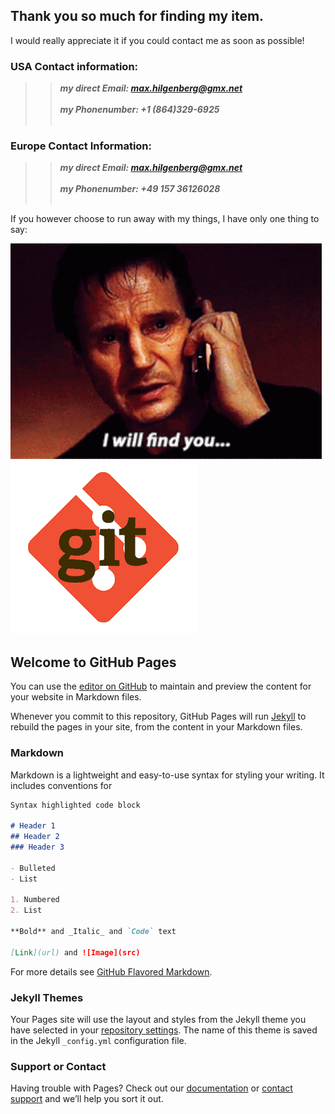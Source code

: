## Thank you so much for finding my item.
I would really appreciate it if you could contact me as soon as possible!

### USA Contact information:
>> ***my direct Email: <max.hilgenberg@gmx.net>***<br><br>
>> ***my Phonenumber: +1 (864)329-6925***<br><br>

### Europe Contact Information: 
 >> ***my direct Email: <max.hilgenberg@gmx.net>***<br><br>
 >> ***my Phonenumber: +49 157 36126028***<br><br>



If you however choose to run away with my things, I have only one thing to say:

![Gif1](./img/liam-neeson-i-will-find-you.gif)
![Test](./img/iu.png)




## Welcome to GitHub Pages

You can use the [editor on GitHub](https://github.com/mhilgen/LostandFound/edit/gh-pages/index.md) to maintain and preview the content for your website in Markdown files.

Whenever you commit to this repository, GitHub Pages will run [Jekyll](https://jekyllrb.com/) to rebuild the pages in your site, from the content in your Markdown files.

### Markdown

Markdown is a lightweight and easy-to-use syntax for styling your writing. It includes conventions for

```markdown
Syntax highlighted code block

# Header 1
## Header 2
### Header 3

- Bulleted
- List

1. Numbered
2. List

**Bold** and _Italic_ and `Code` text

[Link](url) and ![Image](src)
```

For more details see [GitHub Flavored Markdown](https://guides.github.com/features/mastering-markdown/).

### Jekyll Themes

Your Pages site will use the layout and styles from the Jekyll theme you have selected in your [repository settings](https://github.com/mhilgen/LostandFound/settings/pages). The name of this theme is saved in the Jekyll `_config.yml` configuration file.

### Support or Contact

Having trouble with Pages? Check out our [documentation](https://docs.github.com/categories/github-pages-basics/) or [contact support](https://support.github.com/contact) and we’ll help you sort it out.
